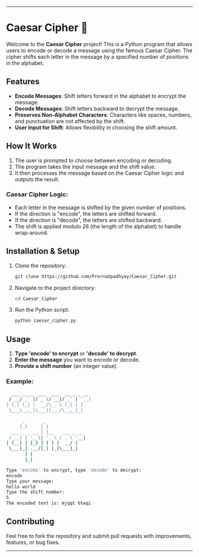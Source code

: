

---

# Caesar Cipher 🔐

Welcome to the **Caesar Cipher** project! This is a Python program that allows users to encode or decode a message using the famous Caesar Cipher. The cipher shifts each letter in the message by a specified number of positions in the alphabet.

## Features

- **Encode Messages**: Shift letters forward in the alphabet to encrypt the message.
- **Decode Messages**: Shift letters backward to decrypt the message.
- **Preserves Non-Alphabet Characters**: Characters like spaces, numbers, and punctuation are not affected by the shift.
- **User Input for Shift**: Allows flexibility in choosing the shift amount.

## How It Works

1. The user is prompted to choose between encoding or decoding.
2. The program takes the input message and the shift value.
3. It then processes the message based on the Caesar Cipher logic and outputs the result.

### Caesar Cipher Logic:
- Each letter in the message is shifted by the given number of positions.
- If the direction is "encode", the letters are shifted forward.
- If the direction is "decode", the letters are shifted backward.
- The shift is applied modulo 26 (the length of the alphabet) to handle wrap-around.

## Installation & Setup

1. Clone the repository:
   ```bash
   git clone https://github.com/PrernaUpadhyay/Caesar_Cipher.git
   ```
2. Navigate to the project directory:
   ```bash
   cd Caesar_Cipher
   ```
3. Run the Python script:
   ```bash
   python caesar_cipher.py
   ```

## Usage

1. **Type 'encode' to encrypt** or **'decode' to decrypt**.
2. **Enter the message** you want to encode or decode.
3. **Provide a shift number** (an integer value).

### Example:

```bash
  ___ __ _  ___  ___  __ _ _ __ 
 / __/ _` |/ _ \/ __|/ _` | '__|
| (_| (_| |  __/\__ \ (_| | |   
 \___\__,_|\___||___/\__,_|_|   

      _       _               
     (_)     | |              
  ___ _ _ __ | |__   ___ _ __ 
 / __| | '_ \| '_ \ / _ \ '__|
| (__| | |_) | | | |  __/ |   
 \___|_| .__/|_| |_|\___|_|   
       | |                    
       |_|                    

Type 'encode' to encrypt, type 'decode' to decrypt:
encode
Type your message:
hello world
Type the shift number:
5
The encoded text is: mjqqt btwqi
```

## Contributing

Feel free to fork the repository and submit pull requests with improvements, features, or bug fixes.

---

